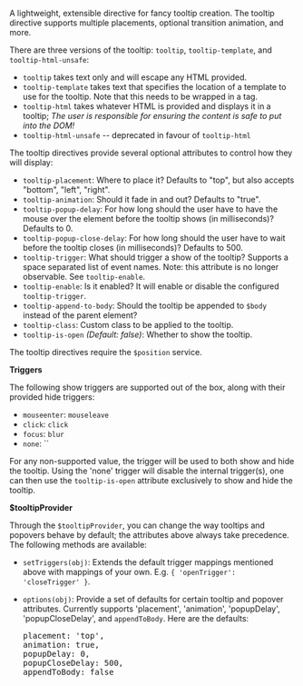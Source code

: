 A lightweight, extensible directive for fancy tooltip creation. The tooltip
directive supports multiple placements, optional transition animation, and more.

There are three versions of the tooltip: `tooltip`, `tooltip-template`, and
`tooltip-html-unsafe`:

- `tooltip` takes text only and will escape any HTML provided.
- `tooltip-template` takes text that specifies the location of a template to
  use for the tooltip. Note that this needs to be wrapped in a tag.
- `tooltip-html` takes
  whatever HTML is provided and displays it in a tooltip; *The user is responsible for ensuring the
  content is safe to put into the DOM!*
- `tooltip-html-unsafe` -- deprecated in favour of `tooltip-html`

The tooltip directives provide several optional attributes to control how they
will display:

- `tooltip-placement`: Where to place it? Defaults to "top", but also accepts
  "bottom", "left", "right".
- `tooltip-animation`: Should it fade in and out? Defaults to "true".
- `tooltip-popup-delay`: For how long should the user have to have the mouse
  over the element before the tooltip shows (in milliseconds)? Defaults to 0.
- `tooltip-popup-close-delay`: For how long should the user have to wait before
  the tooltip closes (in milliseconds)? Defaults to 500.
- `tooltip-trigger`: What should trigger a show of the tooltip? Supports a space separated list of event names.
  Note: this attribute is no longer observable. See `tooltip-enable`.
- `tooltip-enable`: Is it enabled? It will enable or disable the configured
  `tooltip-trigger`.
- `tooltip-append-to-body`: Should the tooltip be appended to `$body` instead of
  the parent element?
- `tooltip-class`: Custom class to be applied to the tooltip.
- `tooltip-is-open` <i class="glyphicon glyphicon-eye-open"></i>
  _(Default: false)_:
  Whether to show the tooltip.

The tooltip directives require the `$position` service.

**Triggers**

The following show triggers are supported out of the box, along with their
provided hide triggers:

- `mouseenter`: `mouseleave`
- `click`: `click`
- `focus`: `blur`
- `none`: ``

For any non-supported value, the trigger will be used to both show and hide the
tooltip. Using the 'none' trigger will disable the internal trigger(s), one can
then use the `tooltip-is-open` attribute exclusively to show and hide the tooltip.

**$tooltipProvider**

Through the `$tooltipProvider`, you can change the way tooltips and popovers
behave by default; the attributes above always take precedence. The following
methods are available:

- `setTriggers(obj)`: Extends the default trigger mappings mentioned above
  with mappings of your own. E.g. `{ 'openTrigger': 'closeTrigger' }`.
- `options(obj)`: Provide a set of defaults for certain tooltip and popover
  attributes. Currently supports 'placement', 'animation', 'popupDelay',
  'popupCloseDelay', and `appendToBody`. Here are the defaults:

  <pre>
  placement: 'top',
  animation: true,
  popupDelay: 0,
  popupCloseDelay: 500,
  appendToBody: false
  </pre>
